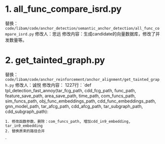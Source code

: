 # 1. all_func_compare_isrd.py
替换：`code/libam/code/anchor_detection/semantic_anchor_detection/all_func_compare_isrd.py`
修改人：思远
修改内容：生成candidate的向量数据库，修改了并发数量等。


# 2. get_tainted_graph.py
替换：`code/libam/code/anchor_reinforcement/anchor_alignment/get_tainted_graph.py`
修改人：诚悦
修改内容：
    1227行：`def tpl_detection_fast_annoy(tar_fcg_path, cdd_fcg_path, func_path, feature_save_path, area_save_path, time_path, com_funcs_path, sim_funcs_path, obj_func_embeddings_path, cdd_func_embeddings_path, gnn_model_path, tar_afcg_path, cdd_afcg_path, tar_subgraph_path, cdd_subgraph_path):

    1. 修改函数参数，删除：com_funcs_path, 增加cdd_in9_embedding, tar_in9_embedding
    2. 替换原来的路径合并
`
